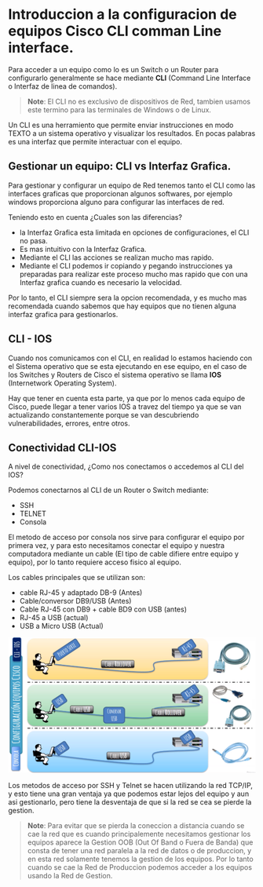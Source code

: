 # Introduccion a la configuracion de equipos Cisco CLI comman Line interface.

Para acceder a un equipo como lo es un Switch o un Router para configurarlo generalmente se hace mediante **CLI** (Command Line Interface o Interfaz de linea de comandos).

> **Note**: El CLI no es exclusivo de dispositivos de Red, tambien usamos este termino para las terminales de Windows o de Linux.

Un CLI es una herramiento que permite enviar instrucciones en modo TEXTO a un sistema operativo y visualizar los resultados. En pocas palabras es una interfaz que permite interactuar con el equipo.

## Gestionar un equipo: CLI vs Interfaz Grafica.

Para gestionar y configurar un equipo de Red tenemos tanto el CLI como las interfaces graficas que proporcionan algunos softwares, por ejemplo windows proporciona alguno para configurar las interfaces de red.

Teniendo esto en cuenta ¿Cuales son las diferencias?

* la Interfaz Grafica esta limitada en opciones de configuraciones, el CLI no pasa.
* Es mas intuitivo con la Interfaz Grafica.
* Mediante el CLI las acciones se realizan mucho mas rapido.
* Mediante el CLI podemos ir copiando y pegando instrucciones ya preparadas para realizar este proceso mucho mas rapido que con una Interfaz grafica cuando es necesario la velocidad.

Por lo tanto, el CLI siempre sera la opcion recomendada, y es mucho mas recomendada cuando sabemos que hay equipos que no tienen alguna interfaz grafica para gestionarlos.

## CLI - IOS

Cuando nos comunicamos con el CLI, en realidad lo estamos haciendo con el Sistema operativo que se esta ejecutando en ese equipo, en el caso de los Switches y Routers de Cisco el sistema operativo se llama **IOS** (Internetwork Operating System).

Hay que tener en cuenta esta parte, ya que por lo menos cada equipo de Cisco, puede llegar a tener varios IOS a travez del tiempo ya que se van actualizando constantemente porque se van descubriendo vulnerabilidades, errores, entre otros.

## Conectividad CLI-IOS

A nivel de conectividad, ¿Como nos conectamos o accedemos al CLI del IOS?

Podemos conectarnos al CLI de un Router o Switch mediante:
* SSH
* TELNET
* Consola

El metodo de acceso por consola nos sirve para configurar el equipo por primera vez, y para esto necesitamos conectar el equipo y nuestra computadora mediante un cable (El tipo de cable difiere entre equipo y equipo), por lo tanto requiere acceso fisico al equipo.

Los cables principales que se utilizan son:

* cable RJ-45 y adaptado DB-9 (Antes)
* Cable/conversor DB9/USB (Antes)
* Cable RJ-45 con DB9 + cable BD9 con USB (antes)
* RJ-45 a USB (actual)
* USB a Micro USB (Actual)

![Imagen 3](https://github.com/RaulEstram/Documentaciones/blob/main/Redes/Redes%20Introduccion/Imagenes/Imagen3.png)

Los metodos de acceso por SSH y Telnet se hacen utilizando la red TCP/IP, y esto tiene una gran ventaja ya que podemos estar lejos del equipo y aun asi gestionarlo, pero tiene la desventaja de que si la red se cea se pierde la gestion.

> **Note**: Para evitar que se pierda la coneccion a distancia cuando se cae la red que es cuando principalemente necesitamos gestionar los equipos aparece la Gestion OOB (Out Of Band o Fuera de Banda) que consta de tener una red paralela a la red de datos o de produccion, y en esta red solamente tenemos la gestion de los equipos. Por lo tanto cuando se cae la Red de Produccion podemos acceder a los equipos usando la Red de Gestion.
